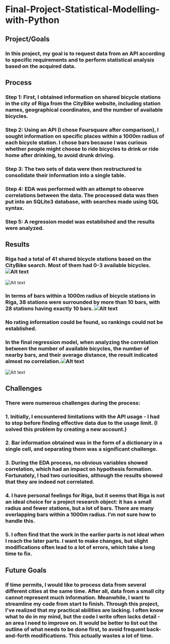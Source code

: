 # Final-Project-Statistical-Modelling-with-Python

## Project/Goals
### In this project, my goal is to request data from an API according to specific requirements and to perform statistical analysis based on the acquired data.

## Process
### Step 1: First, I obtained information on shared bicycle stations in the city of Riga from the CityBike website, including station names, geographical coordinates, and the number of available bicycles.
### Step 2: Using an API (I chose Foursquare after comparison), I sought information on specific places within a 1000m radius of each bicycle station. I chose bars because I was curious whether people might choose to ride bicycles to drink or ride home after drinking, to avoid drunk driving.
### Step 3: The two sets of data were then restructured to consolidate their information into a single table.
### Step 4: EDA was performed with an attempt to observe correlations between the data. The processed data was then put into an SQLite3 database, with searches made using SQL syntax.
### Step 5: A regression model was established and the results were analyzed.

## Results
### Riga had a total of 41 shared bicycle stations based on the CityBike search. Most of them had 0-3 available bicycles. ![Alt text](https://drive.google.com/uc?export=view&id=1FDu9IgKGJoSr4jKdgL1CGkwHG5_4C6m7)
![Alt text](https://drive.google.com/uc?export=view&id=1W8tkRmUyQ1-8F5OaDBNexSUIXa2kYmrl)
### In terms of bars within a 1000m radius of bicycle stations in Riga, 38 stations were surrounded by more than 10 bars, with 28 stations having exactly 10 bars. ![Alt text](https://drive.google.com/uc?export=view&id=1Z1VRbSkmb61E9Ll2Re_7DVsnSD_25DmV)
### No rating information could be found, so rankings could not be established.
### In the final regression model, when analyzing the correlation between the number of available bicycles, the number of nearby bars, and their average distance, the result indicated almost no correlation.![Alt text](https://drive.google.com/uc?export=view&id=1bYXjCoS2a58ELKX4jc4VKKL2DrtdXG4A)
![Alt text](https://drive.google.com/uc?export=view&id=10fn6P6c6BE7vUYgYam_lmjmTk9C5Z8Kn)

## Challenges 
### There were numerous challenges during the process:

### 1. Initially, I encountered limitations with the API usage - I had to stop before finding effective data due to the usage limit. (I solved this problem by creating a new account.)
### 2. Bar information obtained was in the form of a dictionary in a single cell, and separating them was a significant challenge.
### 3. During the EDA process, no obvious variables showed correlation, which had an impact on hypothesis formation. Fortunately, I had two curiosities, although the results showed that they are indeed not correlated.
### 4. I have personal feelings for Riga, but it seems that Riga is not an ideal choice for a project research object: it has a small radius and fewer stations, but a lot of bars. There are many overlapping bars within a 1000m radius. I'm not sure how to handle this.
### 5. I often find that the work in the earlier parts is not ideal when I reach the later parts. I want to make changes, but slight modifications often lead to a lot of errors, which take a long time to fix.

## Future Goals
### If time permits, I would like to process data from several different cities at the same time. After all, data from a small city cannot represent much information. Meanwhile, I want to streamline my code from start to finish. Through this project, I've realized that my practical abilities are lacking. I often know what to do in my mind, but the code I write often lacks detail - an area I need to improve on. It would be better to list out the outline of what needs to be done first, to avoid frequent back-and-forth modifications. This actually wastes a lot of time.
